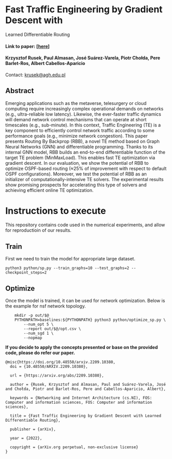 # Fast Traffic Engineering by Gradient Descent with
Learned Differentiable Routing
#### Link to paper: [[here](https://arxiv.org/abs/2209.10380)]
#### Krzysztof Rusek, Paul Almasan, José Suárez-Varela, Piotr Chołda, Pere Barlet-Ros, Albert Cabellos-Aparicio

Contact: <krusek@agh.edu.pl>

## Abstract

Emerging applications such as the metaverse, telesurgery or cloud computing require increasingly complex operational demands on networks (e.g., ultra-reliable low latency). Likewise, the ever-faster traffic dynamics will demand network control mechanisms that can operate at short timescales (e.g., sub-minute). In this context, Traffic Engineering (TE) is a key component to efficiently control network traffic according to some performance goals (e.g., minimize network congestion).
This paper presents Routing By Backprop (RBB), a novel TE method based on Graph Neural Networks (GNN) and differentiable programming. Thanks to its internal GNN model, RBB builds an end-to-end differentiable function of the target TE problem (MinMaxLoad). This enables fast TE optimization via gradient descent. In our evaluation, we show the potential of RBB to optimize OSPF-based routing (≈25\% of improvement with respect to default OSPF configurations). Moreover, we test the potential of RBB as an initializer of computationally-intensive TE solvers. The experimental results show promising prospects for accelerating this type of solvers and achieving efficient online TE optimization. 

# Instructions to execute

This repository contains code used in the numerical experiments, and allow for reproductioin of our results.

## Train

First we need to train the model for appropriate large dataset.

```shell
python3 python/sp.py --train_graphs=10 --test_graphs=2 --checkpoint_steps=2
```

## Optimize

Once the model is trained, it can be used for network optimization.
Below is the example for nsf network topology.

```shell
	mkdir -p out/$@
	PYTHONPATH=baselines:${PYTHONPATH} python3 python/optimize_sp.py \
		--num_opt 5 \
		--report out/$@/opt.csv \
		--num_sgd 1 \
		--nopmap

```

**If you decide to apply the concepts presented or base on the provided code, please do refer our paper.**

```
@misc{https://doi.org/10.48550/arxiv.2209.10380,
  doi = {10.48550/ARXIV.2209.10380},
  
  url = {https://arxiv.org/abs/2209.10380},
  
  author = {Rusek, Krzysztof and Almasan, Paul and Suárez-Varela, José and Chołda, Piotr and Barlet-Ros, Pere and Cabellos-Aparicio, Albert},
  
  keywords = {Networking and Internet Architecture (cs.NI), FOS: Computer and information sciences, FOS: Computer and information sciences},
  
  title = {Fast Traffic Engineering by Gradient Descent with Learned Differentiable Routing},
  
  publisher = {arXiv},
  
  year = {2022},
  
  copyright = {arXiv.org perpetual, non-exclusive license}
}

```

